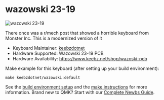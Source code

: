# wazowski 23-19

![wazowski 23-19](https://i.imgur.com/fzHzqKI.jpg)

There once was a r/mech post that showed a horrible keyboard from Monster Inc. This is a modernized version of it

* Keyboard Maintainer: [keebzdotnet](https://github.com/keebzdotnet)
* Hardware Supported: Wazowski 23-19 PCB
* Hardware Availability: https://www.keebz.net/shop/wazoski-pcb

Make example for this keyboard (after setting up your build environment):

    make keebzdotnet/wazowski:default

See the [build environment setup](https://docs.qmk.fm/#/getting_started_build_tools) and the [make instructions](https://docs.qmk.fm/#/getting_started_make_guide) for more information. Brand new to QMK? Start with our [Complete Newbs Guide](https://docs.qmk.fm/#/newbs).
